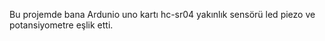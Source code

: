 Bu projemde bana Ardunio uno kartı hc-sr04 yakınlık sensörü led piezo ve potansiyometre eşlik etti.
